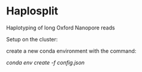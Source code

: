 # Haplosplit
Haplotyping of long Oxford Nanopore reads


Setup on the cluster:

create a new conda environment with the command: 

*conda env create -f config.json*

